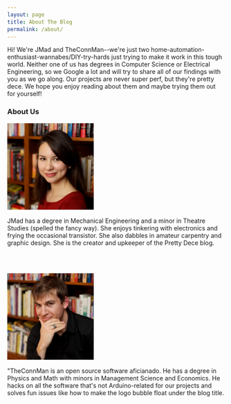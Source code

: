 ```yaml
---
layout: page
title: About The Blog
permalink: /about/
---
```


Hi! We're JMad and TheConnMan--we're just two home-automation-enthusiast-wannabes/DIY-try-hards just trying to make it work in this tough world. Neither one of us has degrees in Computer Science or Electrical Engineering, so we Google a lot and will try to share all of our findings with you as we go along. Our projects are never super perf, but they're pretty dece. We hope you enjoy reading about them and maybe trying them out for yourself!

### About Us ###

  <img src="/images/JMad.png" width="200px"></img>
  <p>JMad has a degree in Mechanical Engineering and a minor in Theatre Studies (spelled the fancy way). She enjoys tinkering with electronics and frying the occasional transistor. She also dabbles in amateur carpentry and graphic design. She is the creator and upkeeper of the Pretty Dece blog.</p>

  <br></br>

  <img src="/images/TheConnMan.png" width="200px"></img>
  <p>"TheConnMan is an open source software aficianado. He has a degree in Physics and Math with minors in Management Science and Economics. He hacks on all the software that's not Arduino-related for our projects and solves fun issues like how to make the logo bubble float under the blog title.</p>
